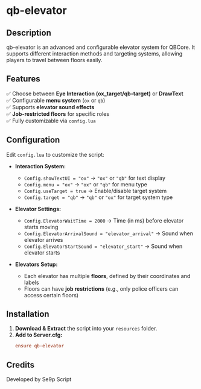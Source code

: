 # qb-elevator  

## Description  
qb-elevator is an advanced and configurable elevator system for QBCore. It supports different interaction methods and targeting systems, allowing players to travel between floors easily.  

## Features  
✅ Choose between **Eye Interaction (ox_target/qb-target)** or **DrawText**  
✅ Configurable **menu system** (`ox` or `qb`)  
✅ Supports **elevator sound effects**  
✅ **Job-restricted floors** for specific roles  
✅ Fully customizable via `config.lua`  

## Configuration  

Edit `config.lua` to customize the script:  

- **Interaction System:**  
  - `Config.showTextUI = "ox"` → `"ox"` or `"qb"` for text display  
  - `Config.menu = "ox"` → `"ox"` or `"qb"` for menu type  
  - `Config.useTarget = true` → Enable/disable target system  
  - `Config.target = "qb"` → `"qb"` or `"ox"` for target system type  

- **Elevator Settings:**  
  - `Config.ElevatorWaitTime = 2000` → Time (in ms) before elevator starts moving  
  - `Config.ElevatorArrivalSound = "elevator_arrival"` → Sound when elevator arrives  
  - `Config.ElevatorStartSound = "elevator_start"` → Sound when elevator starts  

- **Elevators Setup:**  
  - Each elevator has multiple **floors**, defined by their coordinates and labels  
  - Floors can have **job restrictions** (e.g., only police officers can access certain floors)  

## Installation  

1. **Download & Extract** the script into your `resources` folder.  
2. **Add to Server.cfg:**  
   ```cfg
   ensure qb-elevator

## Credits
Developed by Se9p Script
